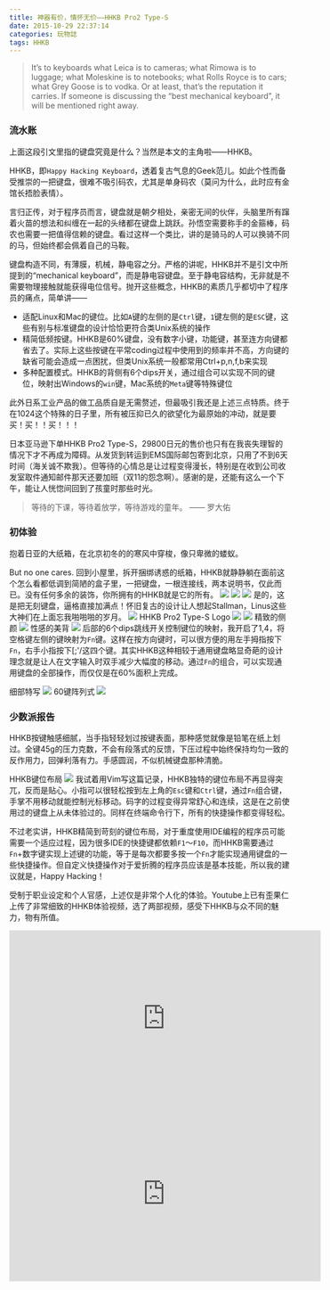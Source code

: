 ```yaml
---
title: 神器有价，情怀无价——HHKB Pro2 Type-S
date: 2015-10-29 22:37:14
categories: 玩物誌
tags: HHKB
---
```


> It’s to keyboards what Leica is to cameras; what Rimowa is to luggage; what Moleskine is to notebooks; what Rolls Royce is to cars; what Grey Goose is to vodka. Or at least, that’s the reputation it carries. If someone is discussing the “best mechanical keyboard”, it will be mentioned right away.

### 流水账
上面这段引文里指的键盘究竟是什么？当然是本文的主角啦——HHKB。

HHKB，即`Happy Hacking Keyboard`，透着复古气息的Geek范儿。如此个性而备受推崇的一把键盘，很难不吸引码农，尤其是单身码农（莫问为什么，此时应有金馆长捂脸表情）。

言归正传，对于程序员而言，键盘就是朝夕相处，亲密无间的伙伴，头脑里所有蹿着火苗的想法和纠缠在一起的头绪都在键盘上跳跃。孙悟空需要称手的金箍棒，码农也需要一把值得信赖的键盘。看过这样一个类比，讲的是骑马的人可以换骑不同的马，但始终都会佩着自己的马鞍。

键盘构造不同，有薄膜，机械，静电容之分。严格的讲呢，HHKB并不是引文中所提到的“mechanical keyboard”，而是静电容键盘。至于静电容结构，无非就是不需要物理接触就能获得电位信号。抛开这些概念，HHKB的素质几乎都切中了程序员的痛点，简单讲——

* 适配Linux和Mac的键位。比如`A`键的左侧的是`Ctrl`键，`1`键左侧的是`ESC`键，这些有别与标准键盘的设计恰恰更符合类Unix系统的操作
* 精简低频按键。HHKB是60%键盘，没有数字小键，功能键，甚至连方向键都省去了。实际上这些按键在平常coding过程中使用到的频率并不高，方向键的缺省可能会造成一点困扰，但类Unix系统一般都常用Ctrl+p,n,f,b来实现
* 多种配置模式。HHKB的背侧有6个dips开关，通过组合可以实现不同的键位，映射出Windows的`win`键，Mac系统的`Meta`键等特殊键位

此外日系工业产品的做工品质自是无需赘述，但最吸引我还是上述三点特质。终于在1024这个特殊的日子里，所有被压抑已久的欲望化为最原始的冲动，就是要
买！买！！买！！！

日本亚马逊下单HHKB Pro2 Type-S，29800日元的售价也只有在我丧失理智的情况下才不再成为障碍。从发货到转运到EMS国际邮包寄到北京，只用了不到6天时间（海关诚不欺我）。但等待的心情总是让过程变得漫长，特别是在收到公司收发室取件通知邮件那天还要加班（双11的怨念啊）。感谢的是，还能有这么一个下午，能让人恍惚间回到了孩童时那些时光。
> 等待的下课，等待着放学，等待游戏的童年。 —— 罗大佑

### 初体验
抱着日亚的大纸箱，在北京初冬的的寒风中穿梭，像只卑微的蝼蚁。

But no one cares. 回到小屋里，拆开捆绑诱惑的纸箱，HHKB就静静躺在面前这个怎么看都低调到简陋的盒子里，一把键盘，一根连接线，两本说明书，仅此而已。没有任何多余的装饰，你所拥有的HHKB就是它的所有。
![](http://i.imgur.com/F1EPOLl.jpg)
![](http://i.imgur.com/BYAOb8A.jpg)
![](http://i.imgur.com/C25NYvv.jpg?1)
是的，这是把无刻键盘，逼格直接加满点！怀旧复古的设计让人想起Stallman，Linus这些大神们在上面忘我啪啪啪的岁月。
![](http://i.imgur.com/Lgi8BS1.jpg)
HHKB Pro2 Type-S Logo
![](http://i.imgur.com/x9OFWfc.jpg)
![](http://i.imgur.com/SDGSqKS.jpg)
精致的侧颜
![](http://i.imgur.com/xNFdl7m.jpg)
性感的美背
![](http://i.imgur.com/YVPYFkx.jpg)
后部的6个dips跳线开关控制键位的映射，我开启了1,4，将空格键左侧的键映射为`Fn`键。这样在按方向键时，可以很方便的用左手拇指按下`Fn`，右手小指按下[;'/这四个键。其实HHKB这种相较于通用键盘略显奇葩的设计理念就是让人在文字输入时双手减少大幅度的移动。通过`Fn`的组合，可以实现通用键盘的全部操作，而仅仅是在60%面积上完成。

细部特写
![](http://i.imgur.com/IBVTyvh.jpg)
60键阵列式
![](http://i.imgur.com/sirCdHQ.jpg)
### 少数派报告
HHKB按键触感细腻，当手指轻轻划过按键表面，那种感觉就像是铅笔在纸上划过。全键45g的压力克数，不会有段落式的反馈，下压过程中始终保持均匀一致的反作用力，回弹利落有力。手感圆润，不似机械键盘那种清脆。

HHKB键位布局
![](http://i.imgur.com/VYAIXNS.png)
我试着用Vim写这篇记录，HHKB独特的键位布局不再显得突兀，反而是贴心。小指可以很轻松按到左上角的`Esc`键和`Ctrl`键，通过`Fn`组合键，手掌不用移动就能控制光标移动。码字的过程变得异常舒心和连续，这是在之前使用过的键盘上从未体验过的。同样在终端命令行下，所有的快捷操作都变得轻松。

不过老实讲，HHKB精简到苛刻的键位布局，对于重度使用IDE编程的程序员可能需要一个适应过程，因为很多IDE的快捷键都依赖`F1`～`F10`，而HHKB需要通过`Fn`+数字键实现上述键的功能，等于是每次都要多按一个`Fn`才能实现通用键盘的一些快捷操作。但自定义快捷操作对于爱折腾的程序员应该是基本技能，所以我的建议就是，Happy Hacking！

受制于职业设定和个人官感，上述仅是非常个人化的体验。Youtube上已有歪果仁上传了非常细致的HHKB体验视频，选了两部视频，感受下HHKB与众不同的魅力，物有所值。
<iframe width="560" height="315" src="https://www.youtube.com/embed/HUThTv9GYbU" frameborder="0" allowfullscreen></iframe>
<iframe width="560" height="315" src="https://www.youtube.com/embed/oCBF582h6F8" frameborder="0" allowfullscreen></iframe>
